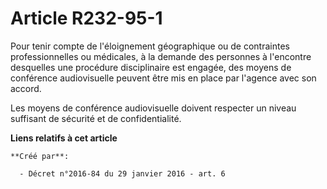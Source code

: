 # Article R232-95-1

Pour tenir compte de l'éloignement géographique ou de contraintes professionnelles ou médicales, à la demande des personnes à
l'encontre desquelles une procédure disciplinaire est engagée, des moyens de conférence audiovisuelle peuvent être mis en
place par l'agence avec son accord. 

Les moyens de conférence audiovisuelle doivent respecter un niveau suffisant de sécurité et de confidentialité.

**Liens relatifs à cet article**

	**Créé par**:

	  - Décret n°2016-84 du 29 janvier 2016 - art. 6
